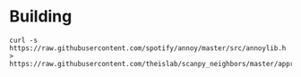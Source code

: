 # Building

    curl -s https://raw.githubusercontent.com/spotify/annoy/master/src/annoylib.h > 
    https://raw.githubusercontent.com/theislab/scanpy_neighbors/master/approx_knn_c/kissrandom.h

